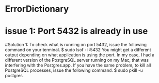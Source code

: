 # ErrorDictionary

# issue 1: Port 5432 is already in use  
#Solution 1: To check what is running on port 5432, issue the following command on your terminal.
$ sudo lsof -i :5432
You might get a different output depending on what application is using the port. In my case, I had a different version of the PostgreSQL server running on my Mac, that was interfering with the Postgres.app. If you have the same problem, to kill all PostgreSQL processes, issue the following command.
$ sudo pkill -u postgres

